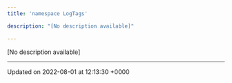 ```yaml
---
title: 'namespace LogTags'

description: "[No description available]"

---
```







[No description available]






-------------------------------

Updated on 2022-08-01 at 12:13:30 +0000